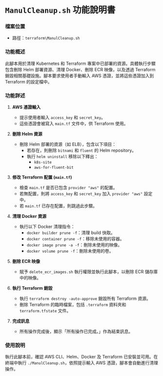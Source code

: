 # `ManulCleanup.sh` 功能說明書

### 檔案位置
- 路徑：`terraform\ManulCleanup.sh`

### 功能概述
此腳本用於清理 Kubernetes 和 Terraform 專案中已部署的資源。具體執行步驟包含刪除 Helm 部署資源、清理 Docker、刪除 ECR 映像，以及透過 Terraform 銷毀相關基礎設施。腳本要求使用者手動輸入 AWS 憑證，並將這些憑證加入到 Terraform 的設定檔中。

### 功能詳述

1. **AWS 憑證輸入**
   - 提示使用者輸入 `access_key` 和 `secret_key`。
   - 這些憑證會被寫入 `main.tf` 文件中，供 Terraform 使用。

2. **刪除 Helm 資源**
   - 刪除 Helm 部署的資源（如 ELB），包含以下項目：
     - 若存在，則刪除 `bitnami` 和 `fluent` 的 Helm repository。
     - 執行 `helm uninstall` 移除以下釋出：
       - `k8s-site`
       - `aws-for-fluent-bit`
   
3. **修改 Terraform 配置 (`main.tf`)**
   - 檢查 `main.tf` 是否已包含 `provider "aws"` 的配置。
   - 若無配置，則將 `access_key` 和 `secret_key` 加入 `provider "aws"` 設定中。
   - 若 `main.tf` 已存在配置，則跳過此步驟。

4. **清理 Docker 資源**
   - 執行以下 Docker 清理指令：
     - `docker builder prune -f`：清理 build 快取。
     - `docker container prune -f`：移除未使用的容器。
     - `docker image prune -a -f`：刪除未使用的映像。
     - `docker volume prune -f`：刪除未使用的卷。

5. **刪除 ECR 映像**
   - 賦予 `delete_ecr_images.sh` 執行權限並執行此腳本，以刪除 ECR 儲存庫中的映像。

6. **執行 Terraform 銷毀**
   - 執行 `terraform destroy -auto-approve` 銷毀所有 Terraform 資源。
   - 刪除 Terraform 的臨時檔案，包括 `.terraform` 資料夾和 `terraform.tfstate` 文件。

7. **完成訊息**
   - 所有操作完成後，顯示「所有操作已完成。」作為結束訊息。

### 使用說明
執行此腳本前，確認 AWS CLI、Helm、Docker 及 Terraform 已安裝並可用。在終端中執行 `./ManulCleanup.sh`，依照提示輸入 AWS 憑證，腳本會自動進行清理操作。